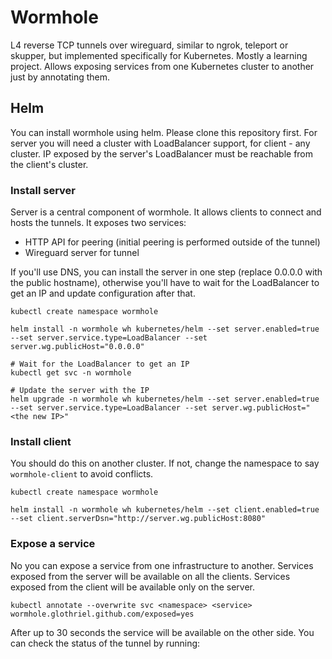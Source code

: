# Wormhole

L4 reverse TCP tunnels over wireguard, similar to ngrok, teleport or skupper, but implemented specifically for Kubernetes. Mostly a learning project. Allows exposing services from one Kubernetes cluster to another just by annotating them.

## Helm

You can install wormhole using helm. Please clone this repository first. For server you will need a cluster with LoadBalancer support, for client - any cluster. IP exposed by the server's LoadBalancer must be reachable from the client's cluster.

### Install server

Server is a central component of wormhole. It allows clients to connect and hosts the tunnels. It exposes two services:

* HTTP API for peering (initial peering is performed outside of the tunnel)
* Wireguard server for tunnel

If you'll use DNS, you can install the server in one step (replace 0.0.0.0 with the public hostname), otherwise you'll have to wait for the LoadBalancer to get an IP and update configuration after that.

```
kubectl create namespace wormhole

helm install -n wormhole wh kubernetes/helm --set server.enabled=true --set server.service.type=LoadBalancer --set server.wg.publicHost="0.0.0.0"

# Wait for the LoadBalancer to get an IP
kubectl get svc -n wormhole

# Update the server with the IP
helm upgrade -n wormhole wh kubernetes/helm --set server.enabled=true --set server.service.type=LoadBalancer --set server.wg.publicHost="<the new IP>"
```

### Install client

You should do this on another cluster. If not, change the namespace to say `wormhole-client` to avoid conflicts.

```
kubectl create namespace wormhole

helm install -n wormhole wh kubernetes/helm --set client.enabled=true --set client.serverDsn="http://server.wg.publicHost:8080"
```

### Expose a service

No you can expose a service from one infrastructure to another. Services exposed from the server will be available on all the clients. Services exposed from the client will be available only on the server.

```
kubectl annotate --overwrite svc <namespace> <service> wormhole.glothriel.github.com/exposed=yes
```

After up to 30 seconds the service will be available on the other side. You can check the status of the tunnel by running:

